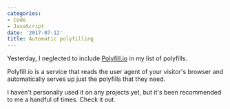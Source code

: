 ```yaml
---
categories:
- Code
- JavaScript
date: '2017-07-12'
title: Automatic polyfilling
---
```


Yesterday, I neglected to include [Polyfill.io](https://polyfill.io/v2/docs/) in my list of polyfills.

Polyfill.io is a service that reads the user agent of your visitor's browser and automatically serves up just the polyfills that they need.

I haven't personally used it on any projects yet, but it's been recommended to me a handful of times. Check it out.